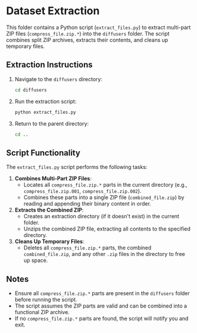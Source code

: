 # Dataset Extraction

This folder contains a Python script (`extract_files.py`) to extract multi-part ZIP files (`compress_file.zip.*`) into the `diffusers` folder. The script combines split ZIP archives, extracts their contents, and cleans up temporary files.

## Extraction Instructions

1. Navigate to the `diffusers` directory:
    
    ```bash
    cd diffusers
    ```
    
2. Run the extraction script:
    
    ```bash
    python extract_files.py
    ```
    
3. Return to the parent directory:
    
    ```bash
    cd ..
    ```

## Script Functionality

The `extract_files.py` script performs the following tasks:

1. **Combines Multi-Part ZIP Files**:
    - Locates all `compress_file.zip.*` parts in the current directory (e.g., `compress_file.zip.001`, `compress_file.zip.002`).
    - Combines these parts into a single ZIP file (`combined_file.zip`) by reading and appending their binary content in order.
2. **Extracts the Combined ZIP**:
    - Creates an extraction directory (if it doesn't exist) in the current folder.
    - Unzips the combined ZIP file, extracting all contents to the specified directory.
3. **Cleans Up Temporary Files**:
    - Deletes all `compress_file.zip.*` parts, the combined `combined_file.zip`, and any other `.zip` files in the directory to free up space.

## Notes

- Ensure all `compress_file.zip.*` parts are present in the `diffusers` folder before running the script.
- The script assumes the ZIP parts are valid and can be combined into a functional ZIP archive.
- If no `compress_file.zip.*` parts are found, the script will notify you and exit.